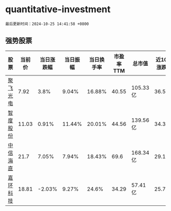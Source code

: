 # quantitative-investment

`最后更新时间：2024-10-25 14:41:58 +0800`

## 强势股票

|股票|当前价|当日涨跌幅|当日振幅|当日换手率|市盈率TTM|总市值|近10日涨跌幅|
|----|----|----|----|----|----|----|----|
|[聚飞光电](https://xueqiu.com/S/SZ300303)|7.92|3.8%|9.04%|16.88%|40.55|105.33亿|36.55%|
|[智度股份](https://xueqiu.com/S/SZ000676)|11.03|0.91%|11.44%|20.01%|44.56|139.56亿|34.35%|
|[中信海直](https://xueqiu.com/S/SZ000099)|21.7|7.05%|7.94%|18.43%|69.6|168.34亿|29.17%|
|[嘉环科技](https://xueqiu.com/S/SH603206)|18.81|-2.03%|9.27%|24.6%|34.29|57.41亿|25.74%|
